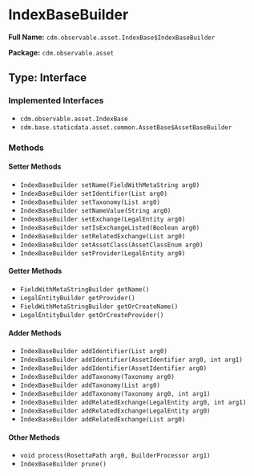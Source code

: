 # IndexBaseBuilder

**Full Name:** `cdm.observable.asset.IndexBase$IndexBaseBuilder`

**Package:** `cdm.observable.asset`

## Type: Interface

### Implemented Interfaces

- `cdm.observable.asset.IndexBase`
- `cdm.base.staticdata.asset.common.AssetBase$AssetBaseBuilder`

### Methods

#### Setter Methods

- `IndexBaseBuilder setName(FieldWithMetaString arg0)`
- `IndexBaseBuilder setIdentifier(List arg0)`
- `IndexBaseBuilder setTaxonomy(List arg0)`
- `IndexBaseBuilder setNameValue(String arg0)`
- `IndexBaseBuilder setExchange(LegalEntity arg0)`
- `IndexBaseBuilder setIsExchangeListed(Boolean arg0)`
- `IndexBaseBuilder setRelatedExchange(List arg0)`
- `IndexBaseBuilder setAssetClass(AssetClassEnum arg0)`
- `IndexBaseBuilder setProvider(LegalEntity arg0)`

#### Getter Methods

- `FieldWithMetaStringBuilder getName()`
- `LegalEntityBuilder getProvider()`
- `FieldWithMetaStringBuilder getOrCreateName()`
- `LegalEntityBuilder getOrCreateProvider()`

#### Adder Methods

- `IndexBaseBuilder addIdentifier(List arg0)`
- `IndexBaseBuilder addIdentifier(AssetIdentifier arg0, int arg1)`
- `IndexBaseBuilder addIdentifier(AssetIdentifier arg0)`
- `IndexBaseBuilder addTaxonomy(Taxonomy arg0)`
- `IndexBaseBuilder addTaxonomy(List arg0)`
- `IndexBaseBuilder addTaxonomy(Taxonomy arg0, int arg1)`
- `IndexBaseBuilder addRelatedExchange(LegalEntity arg0, int arg1)`
- `IndexBaseBuilder addRelatedExchange(LegalEntity arg0)`
- `IndexBaseBuilder addRelatedExchange(List arg0)`

#### Other Methods

- `void process(RosettaPath arg0, BuilderProcessor arg1)`
- `IndexBaseBuilder prune()`

